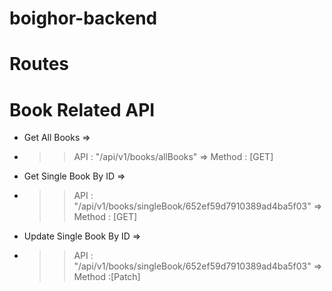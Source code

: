 # boighor-backend
# Routes

# Book Related API
-  Get All Books => 
- >> API : "/api/v1/books/allBooks"  => Method : [GET]
-  Get Single Book By ID => 
- >> API : "/api/v1/books/singleBook/652ef59d7910389ad4ba5f03"  => Method : [GET]
-  Update Single Book By ID => 
- >> API : "/api/v1/books/singleBook/652ef59d7910389ad4ba5f03"  => Method :[Patch]
